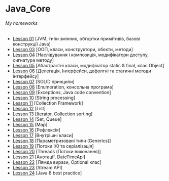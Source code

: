 # Java_Core
<h6>My homeworks</h6>
<ul>
    <li>
        <a href="https://github.com/olegnakhod/Java_Core_Lesson/tree/lesson/Lesson%2001/src/academy/lgs">Lesson 01</a> [JVM, типи змінних, обгортки примітивів, базові конструкції Java]</li>
    <li>
        <a href="https://github.com/olegnakhod/Java_Core_Lesson/tree/lesson/Lesson%2003/src/academy/lgs">Lesson 03</a> [ООП, класи, конструктори, обєкти, методи]</li>
    <li>
        <a href="https://github.com/olegnakhod/Java_Core_Lesson/tree/lesson/Lesson%2004/src/academy/lgs">Lesson 04</a> [Наслідування і композиція, модифікатори доступу, сигнатура методу]</li>
    <li>
        <a href="https://github.com/olegnakhod/Java_Core_Lesson/tree/lesson/Lesson%2005/src/academy/lgs">Lesson 05</a> [Абастрактні класи, модифікатор static & final, клас Object]</li>
    <li>
        <a href="https://github.com/olegnakhod/Java_Core_Lesson/tree/lesson/Lesson%2006/src/academy/lgs">Lesson 06</a> [Делегація, Інтерфейси, дефолтні та статичні методи інтерфейсу]</li>
    <li>
        <a href="https://github.com/olegnakhod/Java_Core_Lesson/tree/lesson/Lesson%2007/src/academy/lgs">Lesson 07</a> [SOLID принципи]</li>
    <li>
        <a href="https://github.com/olegnakhod/Java_Core_Lesson/tree/lesson/Lesson%2008/src/academy/lgs">Lesson 08</a> [Enumeration, консольна програма]</li>
    <li>
        <a href="https://github.com/olegnakhod/Java_Core_Lesson/tree/lesson/Lesson%2009/src/academy/lgs">Lesson 09</a> [Exceptions, Java code convention]</li>
    <li>
        <a href="https://github.com/olegnakhod/Java_Core_Lesson/tree/lesson/Lesson%2010/src/academy/lgs">Lesson 10</a> [String processing]</li>
    <li>
        <a href="https://github.com/olegnakhod/Java_Core_Lesson/tree/Lesson/Lesson%2011/src/academy/lgs">Lesson 11</a> [Collection Framework]</li>
     <li>
        <a href="https://github.com/olegnakhod/Java_Core_Lesson/tree/Lesson/Lesson%2012/src/academy/lgs">Lesson 12</a> [List]</li>
     <li>
        <a href="https://github.com/olegnakhod/Java_Core_Lesson/tree/lesson/Lesson%2013/src/academy/lgs">Lesson 13</a> [Iterator, Collection sorting]</li> 
     <li>
        <a href="https://github.com/olegnakhod/Java_Core_Lesson/tree/lesson/Lesson%2014/src/academy/lgs">Lesson 14</a> [Set, Queue]</li>   
    <li>
        <a href="https://github.com/olegnakhod/Java_Core_Lesson/tree/lesson/Lesson%2015/src/academy/lgs">Lesson 15</a> [Map]</li>
     <li>
        <a href="https://github.com/olegnakhod/Java_Core_Lesson/tree/lesson/Lesson%2016/src/academy/lgs">Lesson 16</a> [Рефлексія]</li>
    <li>
        <a href="https://github.com/olegnakhod/Java_Core_Lesson/tree/lesson/Lesson%2017/src/academy/lgs">Lesson 17</a> [Внутрішні класи]</li>
    <li>
        <a href="https://github.com/olegnakhod/Java_Core_Lesson/tree/lesson/Lesson%2018/src/academy/lgs">Lesson 18</a> [Параметризовані типи (Generics)]</li>
    <li>
        <a href="https://github.com/olegnakhod/Java_Core_Lesson/tree/lesson/Lesson%2019/src/academy/lgs">Lesson 19</a> [Потоки I/0 та серіалізація]</li>
    <li>
        <a href="https://github.com/olegnakhod/Java_Core_Lesson/tree/lesson/Lesson%2020/src/academy/lgs">Lesson 20</a> [Threads (Потоки виконання)]</li>
    <li>
        <a href="https://github.com/olegnakhod/Java_Core_Lesson/tree/lesson/Lesson%2021/src/academy/lgs">Lesson 21</a> [Анотації, DateTimeApi]</li>
    <li>
        <a href="https://github.com/olegnakhod/Java_Core_Lesson/tree/lesson/Lesson%2022/src/academy/lgs">Lesson 22</a> [Лямда вирази, Optional клас]</li>
    <li>
        <a href="https://github.com/olegnakhod/Java_Core_Lesson/tree/lesson/Lesson%2023/src/academy/lgs">Lesson 23</a> [Stream API]</li>
     <li>
        <a href="https://github.com/olegnakhod/Java_Core_Lesson/tree/lesson/Lesson%2024/src/academy/lgs">Lesson 24</a> [Java 8 best practice]</li>
</ul>


      



